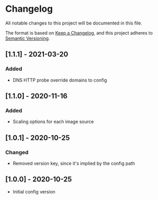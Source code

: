 # Changelog

All notable changes to this project will be documented in this file.

The format is based on [Keep a Changelog](https://keepachangelog.com/en/1.0.0/),
and this project adheres to [Semantic
Versioning](https://semver.org/spec/v2.0.0.html).

## [1.1.1] - 2021-03-20

### Added

- DNS HTTP probe override domains to config

## [1.1.0] - 2020-11-16

### Added

- Scaling options for each image source

## [1.0.1] - 2020-10-25

### Changed

- Removed version key, since it's implied by the config path

## [1.0.0] - 2020-10-25

- Initial config version
